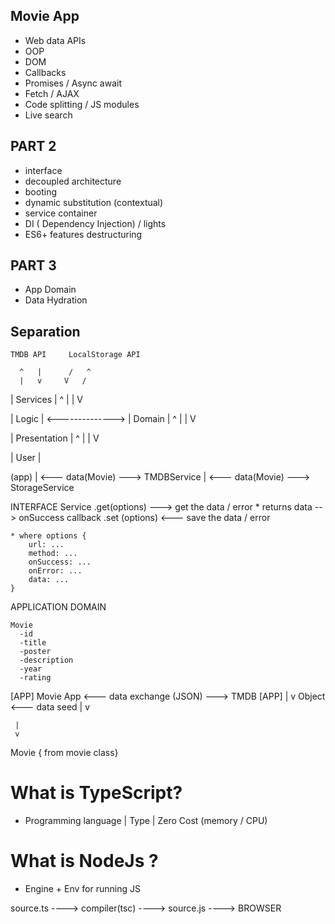 ## Movie App

- Web data APIs
- OOP
- DOM
- Callbacks
- Promises / Async await
- Fetch / AJAX
- Code splitting / JS modules
- Live search

## PART 2

- interface
- decoupled architecture
- booting
- dynamic substitution (contextual)
- service container
- DI ( Dependency Injection) / lights
- ES6+ features destructuring

## PART 3

- App Domain
- Data Hydration

## Separation

    TMDB API     LocalStorage API

      ^   |      /   ^
      |   v     V   /

| Services |
^ |
| V

| Logic | <--------------> | Domain |
^ |
| V

| Presentation |
^ |
| V

| User |

(app) | <--- data(Movie) ---> TMDBService
| <--- data(Movie) ---> StorageService

INTERFACE
<Whatever> Service
.get(options) ---> get the data / error \* returns data --> onSuccess callback
.set (options) <--- save the data / error

    * where options {
        url: ...
        method: ...
        onSuccess: ...
        onError: ...
        data: ...
    }

APPLICATION DOMAIN

    Movie
      -id
      -title
      -poster
      -description
      -year
      -rating

[APP] Movie App <--- data exchange (JSON) ---> TMDB [APP]
|
v
Object <--- data seed
|
v
<hydration>

     |
     v

Movie { from movie class}


# What is TypeScript?

* Programming language | Type | Zero Cost (memory / CPU)

# What is NodeJs ?

* Engine + Env for running JS




source.ts ----> compiler(tsc) ----> source.js ----> BROWSER
